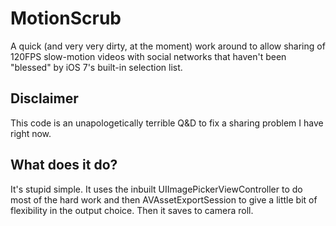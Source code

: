 # MotionScrub

A quick (and very very dirty, at the moment) work around to allow sharing of 120FPS slow-motion videos with social networks that haven't been "blessed" by iOS 7's built-in selection list.

## Disclaimer

This code is an unapologetically terrible Q&D to fix a sharing problem I have right now.

## What does it do?

It's stupid simple. It uses the inbuilt UIImagePickerViewController to do most of the hard work and then AVAssetExportSession to give a little bit of flexibility in the output choice. Then it saves to camera roll.